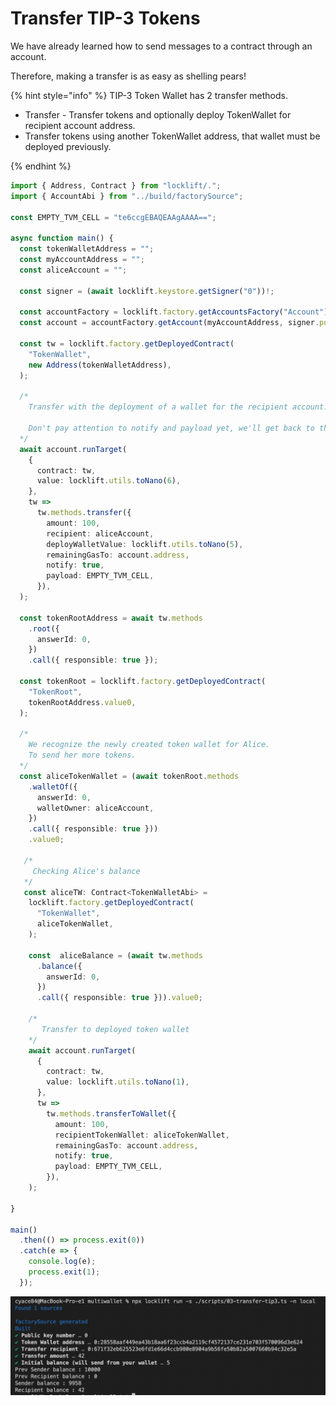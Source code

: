# Transfer TIP-3 Tokens

We have already learned how to send messages to a contract through an account.&#x20;

Therefore, making a transfer is as easy as shelling pears!





{% hint style="info" %}
TIP-3 Token Wallet has 2 transfer methods.



* Transfer - Transfer tokens and optionally deploy TokenWallet for recipient account address.
* Transfer tokens using another TokenWallet address, that wallet must be deployed previously.


{% endhint %}



```typescript
import { Address, Contract } from "locklift/.";
import { AccountAbi } from "../build/factorySource";

const EMPTY_TVM_CELL = "te6ccgEBAQEAAgAAAA==";

async function main() {
  const tokenWalletAddress = "";
  const myAccountAddress = "";
  const aliceAccount = "";

  const signer = (await locklift.keystore.getSigner("0"))!;
  
  const accountFactory = locklift.factory.getAccountsFactory("Account");
  const account = accountFactory.getAccount(myAccountAddress, signer.publicKey);
  
  const tw = locklift.factory.getDeployedContract(
    "TokenWallet",
    new Address(tokenWalletAddress),
  );
  
  /* 
    Transfer with the deployment of a wallet for the recipient account.
    
    Don't pay attention to notify and payload yet, we'll get back to them.
  */
  await account.runTarget(
    {
      contract: tw,
      value: locklift.utils.toNano(6),
    },
    tw =>
      tw.methods.transfer({
        amount: 100,
        recipient: aliceAccount,
        deployWalletValue: locklift.utils.toNano(5),
        remainingGasTo: account.address,
        notify: true,
        payload: EMPTY_TVM_CELL,
      }),
  );
  
  const tokenRootAddress = await tw.methods
    .root({
      answerId: 0,
    })
    .call({ responsible: true });
  
  const tokenRoot = locklift.factory.getDeployedContract(
    "TokenRoot",
    tokenRootAddress.value0,
  );
  
  /* 
    We recognize the newly created token wallet for Alice.
    To send her more tokens.
  */
  const aliceTokenWallet = (await tokenRoot.methods
    .walletOf({
      answerId: 0,
      walletOwner: aliceAccount,
    })
    .call({ responsible: true }))
    .value0;

   /* 
     Сhecking Alice's balance
   */
   const aliceTW: Contract<TokenWalletAbi> =
    locklift.factory.getDeployedContract(
      "TokenWallet",
      aliceTokenWallet,
    );
    
    const  aliceBalance = (await tw.methods
      .balance({
        answerId: 0,
      })
      .call({ responsible: true })).value0;
      
    /* 
       Transfer to deployed token wallet
    */
    await account.runTarget(
      {
        contract: tw,
        value: locklift.utils.toNano(1),
      },
      tw =>
        tw.methods.transferToWallet({
          amount: 100,
          recipientTokenWallet: aliceTokenWallet,
          remainingGasTo: account.address,
          notify: true,
          payload: EMPTY_TVM_CELL,
        }),
    );
    
}

main()
  .then(() => process.exit(0))
  .catch(e => {
    console.log(e);
    process.exit(1);
  });

```

![](<../.gitbook/assets/image (3).png>)
